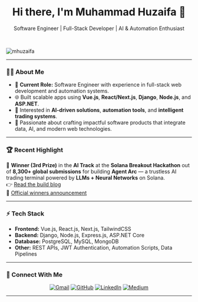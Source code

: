 <h1 align="center">Hi there, I'm Muhammad Huzaifa 👋</h1>
<p align="center">Software Engineer | Full-Stack Developer | AI & Automation Enthusiast</p>
<br>

<p align="left">
  <img src="https://komarev.com/ghpvc/?username=huzaifa620&label=Profile%20views&color=0e75b6&style=flat" alt="mhuzaifa" />
</p>

---

### 👨‍💻 About Me

- 💼 **Current Role:** Software Engineer with experience in full-stack web development and automation systems.
- 🌐 Built scalable apps using **Vue.js**, **React/Next.js**, **Django**, **Node.js**, and **ASP.NET**.
- 🧠 Interested in **AI-driven solutions**, **automation tools**, and **intelligent trading systems**.
- 🎯 Passionate about crafting impactful software products that integrate data, AI, and modern web technologies.

---

### 🏆 Recent Highlight

🚀 **Winner (3rd Prize)** in the **AI Track** at the **Solana Breakout Hackathon** out of **8,300+ global submissions** for building **Agent Arc** — a trustless AI trading terminal powered by **LLMs + Neural Networks** on Solana.  
👉 [Read the build blog](https://medium.com/@huzaifa6201/building-agent-arc-a-trustless-ai-trading-terminal-on-solana-ff98c6f02b13)  
🏅 [Official winners announcement](https://blog.colosseum.com/announcing-the-winners-of-the-solana-breakout-hackathon/)

---

### ⚡ Tech Stack

- **Frontend:** Vue.js, React.js, Next.js, TailwindCSS  
- **Backend:** Django, Node.js, Express.js, ASP.NET Core  
- **Database:** PostgreSQL, MySQL, MongoDB  
- **Other:** REST APIs, JWT Authentication, Automation Scripts, Data Pipelines

---

### 🔗 Connect With Me

<p align="center">
  <a href="mailto:huzaifa62012@gmail.com"><img src="https://img.icons8.com/bubbles/50/000000/gmail.png" alt="Gmail"/></a>
  <a href="https://github.com/huzaifa620"><img src="https://img.icons8.com/bubbles/50/000000/github.png" alt="GitHub"/></a>
  <a href="https://www.linkedin.com/in/muhammad-huzaifa-2a3821249/"><img src="https://img.icons8.com/bubbles/50/000000/linkedin.png" alt="LinkedIn"/></a>
  <a href="https://medium.com/@huzaifa6201"><img src="https://img.icons8.com/?size=50&id=59813&format=png" alt="Medium"/></a>
</p>

---
